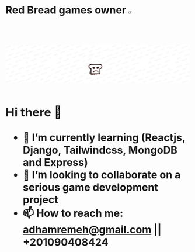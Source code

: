 <h1> Red Bread games owner <a href="https://play.google.com/store/apps/dev?id=8567705922105068521" target="_blank" ><img src="outerLink.png" width="1.5%" height="1.5%" > <a/> <h1/>
<img src="YouTube Header.png" />

### Hi there 👋

- 🌱 I’m currently learning (Reactjs, Django, Tailwindcss, MongoDB and Express)
- 👯 I’m looking to collaborate on a serious game development project 
- 📫 How to reach me: adhamremeh@gmail.com || +201090408424
